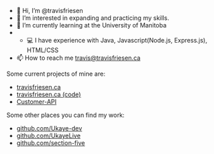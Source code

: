 - 👋 Hi, I’m @travisfriesen
- 👀 I’m interested in expanding and practicing my skills.
- 🌱 I’m currently learning at the University of Manitoba
- - 💻 I have experience with Java, Javascript(Node.js, Express.js), HTML/CSS
- 📫 How to reach me travis@travisfriesen.ca

Some current projects of mine are:
- [travisfriesen.ca](https://travisfriesen.ca)
- [travisfriesen.ca (code)](https://github.com/travisfriesen/travisfriesen-ca)
- [Customer-API](https://github.com/travisfriesen/customer-api)


Some other places you can find my work:
- [github.com/Ukaye-dev](https://github.com/ukaye-dev)
- [github.com/UkayeLive](https://github.com/UkayeLive/)
- [github.com/section-five](https://github.com/section-five/)

<!---
travisfriesen/travisfriesen is a ✨ special ✨ repository because its `README.md` (this file) appears on your GitHub profile.
You can click the Preview link to take a look at your changes.
--->

